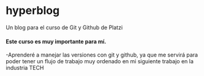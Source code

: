 # hyperblog
Un blog para el curso de Git y Github de Platzi

#### Este curso es muy importante para mí.
-Aprenderé a manejar las versiones con git y github, ya que me servirá para poder tener un flujo de trabajo muy ordenado en mi siguiente trabajo en la industria TECH
